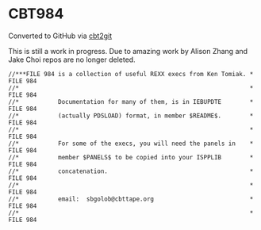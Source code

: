 # CBT984
Converted to GitHub via [cbt2git](https://github.com/wizardofzos/cbt2git)

This is still a work in progress. 
Due to amazing work by Alison Zhang and Jake Choi repos are no longer deleted.

```
//***FILE 984 is a collection of useful REXX execs from Ken Tomiak. *   FILE 984
//*                                                                 *   FILE 984
//*           Documentation for many of them, is in IEBUPDTE        *   FILE 984
//*           (actually PDSLOAD) format, in member $README$.        *   FILE 984
//*                                                                 *   FILE 984
//*           For some of the execs, you will need the panels in    *   FILE 984
//*           member $PANELS$ to be copied into your ISPPLIB        *   FILE 984
//*           concatenation.                                        *   FILE 984
//*                                                                 *   FILE 984
//*           email:  sbgolob@cbttape.org                           *   FILE 984
//*                                                                 *   FILE 984
```
